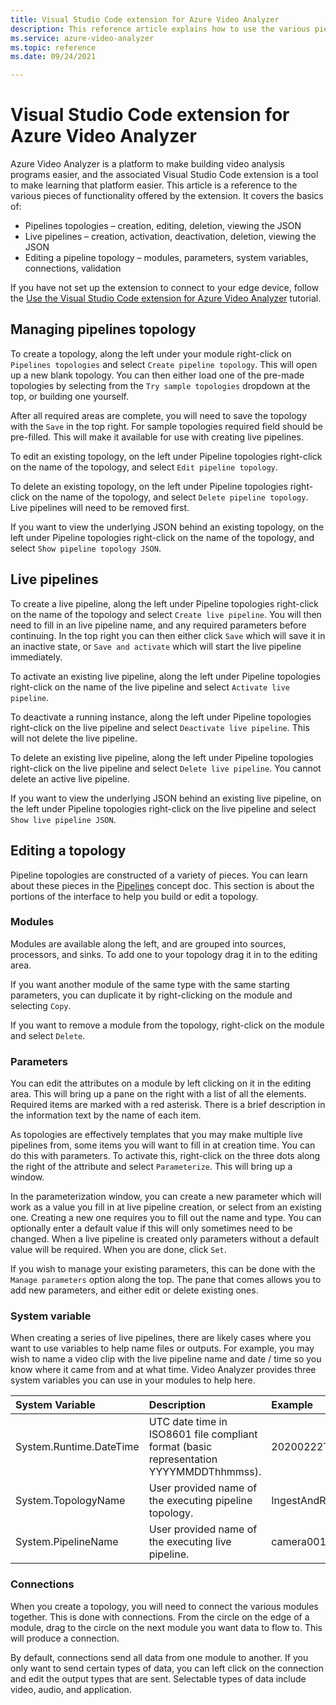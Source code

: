 ```yaml
---
title: Visual Studio Code extension for Azure Video Analyzer
description: This reference article explains how to use the various pieces of functionality in the Visual Studio Code extension for Azure Video Analyzer.
ms.service: azure-video-analyzer
ms.topic: reference
ms.date: 09/24/2021

---
```


# Visual Studio Code extension for Azure Video Analyzer

Azure Video Analyzer is a platform to make building video analysis programs easier, and the associated Visual Studio Code extension is a tool to make learning that platform easier.  This article is a reference to the various pieces of functionality offered by the extension.  It covers the basics of:

* Pipelines topologies – creation, editing, deletion, viewing the JSON
* Live pipelines – creation, activation, deactivation, deletion, viewing the JSON
* Editing a pipeline topology  – modules, parameters, system variables, connections, validation

If you have not set up the extension to connect to your edge device, follow the [Use the Visual Studio Code extension for Azure Video Analyzer](./edge/use-vscode-extension.md) tutorial.

## Managing pipelines topology

To create a topology, along the left under your module right-click on `Pipelines topologies` and select `Create pipeline topology`.  This will open up a new blank topology.  You can then either load one of the pre-made topologies by selecting from the `Try sample topologies` dropdown at the top, or building one yourself.  

After all required areas are complete, you will need to save the topology with the `Save` in the top right.  For sample topologies required field should be pre-filled.  This will make it available for use with creating live pipelines.

To edit an existing topology, on the left under Pipeline topologies right-click on the name of the topology, and select `Edit pipeline topology`.

To delete an existing topology, on the left under Pipeline topologies right-click on the name of the topology, and select `Delete pipeline topology`.  Live pipelines will need to be removed first.

If you want to view the underlying JSON behind an existing topology, on the left under Pipeline topologies right-click on the name of the topology, and select `Show pipeline topology JSON`.

## Live pipelines

To create a live pipeline, along the left under Pipeline topologies right-click on the name of the topology and select `Create live pipeline`.  You will then need to fill in an live pipeline name, and any required parameters before continuing.  In the top right you can then either click `Save` which will save it in an inactive state, or `Save and activate` which will start the live pipeline immediately. 

To activate an existing live pipeline, along the left under Pipeline topologies right-click on the name of the live pipeline and select `Activate live pipeline`.

To deactivate a running instance, along the left under Pipeline topologies right-click on the live pipeline and select `Deactivate live pipeline`.  This will not delete the live pipeline.

To delete an existing live pipeline, along the left under Pipeline topologies right-click on the live pipeline and select `Delete live pipeline`.  You cannot delete an active live pipeline.

If you want to view the underlying JSON behind an existing live pipeline, on the left under Pipeline topologies right-click on the live pipeline and select `Show live pipeline JSON`.

## Editing a topology 

Pipeline topologies are constructed of a variety of pieces. You can learn about these pieces in the [Pipelines](pipeline.md) concept doc. This section is about the portions of the interface to help you build or edit a topology.

### Modules

Modules are available along the left, and are grouped into sources, processors, and sinks.  To add one to your topology drag it in to the editing area.

If you want another module of the same type with the same starting parameters, you can duplicate it by right-clicking on the module and selecting `Copy`.

If you want to remove a module from the topology, right-click on the module and select `Delete`.

### Parameters

You can edit the attributes on a module by left clicking on it in the editing area.  This will bring up a pane on the right with a list of all the elements.  Required items are marked with a red asterisk.  There is a brief description in the information text by the name of each item.

As topologies are effectively templates that you may make multiple live pipelines from, some items you will want to fill in at creation time.  You can do this with parameters.  To activate this, right-click on the three dots along the right of the attribute and select `Parameterize`.  This will bring up a window.

In the parameterization window, you can create a new parameter which will work as a value you fill in at live pipeline creation, or select from an existing one.  Creating a new one requires you to fill out the name and type.  You can optionally enter a default value if this will only sometimes need to be changed.  When a live pipeline is created only parameters without a default value will be required.  When you are done, click `Set`.

If you wish to manage your existing parameters, this can be done with the `Manage parameters` option along the top.  The pane that comes allows you to add new parameters, and either edit or delete existing ones.

### System variable

When creating a series of live pipelines, there are likely cases where you want to use variables to help name files or outputs.  For example, you may wish to name a video clip with the live pipeline name and date / time so you know where it came from and at what time.  Video Analyzer provides three system variables you can use in your modules to help here.

| System Variable        | Description                                                  | Example              |
| :--------------------- | :----------------------------------------------------------- | :------------------- |
| System.Runtime.DateTime        | UTC date time in ISO8601 file compliant format (basic representation YYYYMMDDThhmmss). | 20200222T173200Z     |
| System.TopologyName    | User provided name of the executing pipeline topology.          | IngestAndRecord      |
| System.PipelineName    | User provided name of the executing live pipeline.          | camera001            |

### Connections 

When you create a topology, you will need to connect the various modules together.  This is done with connections.  From the circle on the edge of a module, drag to the circle on the next module you want data to flow to.  This will produce a connection.

By default, connections send all data from one module to another.  If you only want to send certain types of data, you can left click on the connection and edit the output types that are sent.  Selectable types of data include video, audio, and application.
